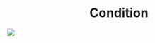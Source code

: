 <h1 align="center"> Condition </h1>
<img src="https://user-images.githubusercontent.com/25712677/58435241-a3383c00-8063-11e9-8fe4-98bca949d976.png" style="max-width:100%;">

